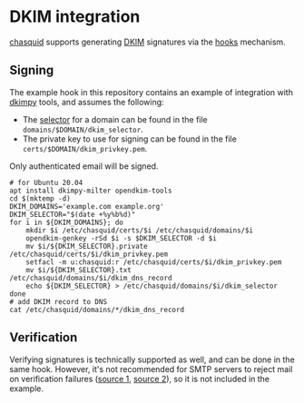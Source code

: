 
# DKIM integration

[chasquid] supports generating [DKIM] signatures via the [hooks](hooks.md)
mechanism.


## Signing

The example hook in this repository contains an example of integration with
[dkimpy](https://launchpad.net/dkimpy/) tools, and assumes the
following:

- The [selector](https://tools.ietf.org/html/rfc6376#section-3.1) for a domain
  can be found in the file `domains/$DOMAIN/dkim_selector`.
- The private key to use for signing can be found in the file
  `certs/$DOMAIN/dkim_privkey.pem`.

Only authenticated email will be signed.

```
# for Ubuntu 20.04
apt install dkimpy-milter opendkim-tools
cd $(mktemp -d)
DKIM_DOMAINS='example.com example.org'
DKIM_SELECTOR="$(date +%y%b%d)"
for i in ${DKIM_DOMAINS}; do
	mkdir $i /etc/chasquid/certs/$i /etc/chasquid/domains/$i
	opendkim-genkey -rSd $i -s $DKIM_SELECTOR -d $i
	mv $i/${DKIM_SELECTOR}.private /etc/chasquid/certs/$i/dkim_privkey.pem
	setfacl -m u:chasquid:r /etc/chasquid/certs/$i/dkim_privkey.pem
	mv $i/${DKIM_SELECTOR}.txt /etc/chasquid/domains/$i/dkim_dns_record
	echo ${DKIM_SELECTOR} > /etc/chasquid/domains/$i/dkim_selector
done
# add DKIM record to DNS
cat /etc/chasquid/domains/*/dkim_dns_record
```

## Verification

Verifying signatures is technically supported as well, and can be done in the
same hook. However, it's not recommended for SMTP servers to reject mail on
verification failures
([source 1](https://tools.ietf.org/html/rfc6376#section-6.3),
[source 2](https://tools.ietf.org/html/rfc7601#section-2.7.1)), so it is not
included in the example.


[chasquid]: https://blitiri.com.ar/p/chasquid
[DKIM]: https://en.wikipedia.org/wiki/DomainKeys_Identified_Mail
